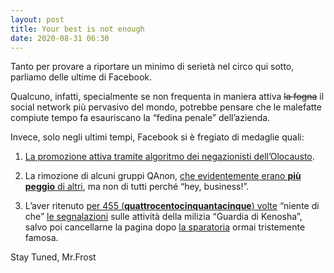```yaml
---
layout: post
title: Your best is not enough
date: 2020-08-31 06:30
---
```


Tanto per provare a riportare un minimo di serietà nel circo qui sotto, parliamo delle ultime di Facebook.

Qualcuno, infatti, specialmente se non frequenta in maniera attiva ~~la fogna~~ il social network più pervasivo del mondo, potrebbe pensare che le malefatte compiute tempo fa esauriscano la “fedina penale” dell’azienda.

Invece, solo negli ultimi tempi, Facebook si è fregiato di medaglie quali:

1. [La promozione attiva tramite algoritmo dei negazionisti dell’Olocausto](https://daringfireball.net/linked/2020/08/29/facebook-holocaust-denial).

2. La rimozione di alcuni gruppi QAnon, [che evidentemente erano **più peggio** di altri](https://abcnews.go.com/Politics/wireStory/facebook-bans-qanon-groups-accounts-72474326), ma non di tutti perché “hey, business!”.

3. L’aver ritenuto [per 455 (**quattrocentocinquantacinque**) volte](https://daringfireball.net/linked/2020/08/29/facebook-kenosha-guard-455-times) “niente di che” [le segnalazioni](https://www.inputmag.com/culture/facebook-intentionally-ignored-calls-for-violence-before-kenosha-shootings) sulle attività della milizia “Guardia di Kenosha”, salvo poi cancellarne la pagina dopo [la sparatoria](https://www.mic.com/p/protests-over-jacob-blakes-shooting-in-kenosha-turn-violent-as-white-militia-members-storm-in-32376289) ormai tristemente famosa.

Stay Tuned, Mr.Frost


 